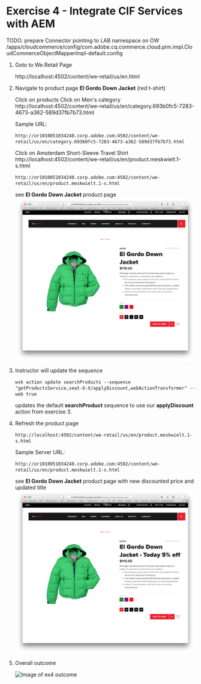 Exercise 4 - Integrate CIF Services with AEM
============================================

TODO: prepare Connector pointing to LAB namespace on OW
/apps/cloudcommerce/config/com.adobe.cq.commerce.cloud.pim.impl.CloudCommerceObjectMapperImpl-default.config

1. Goto to We.Retail Page

    http://localhost:4502/content/we-retail/us/en.html 


2. Navigate to product page **El Gordo Down Jacket** (red t-shirt)

    Click on products
    Click on Men's category
    http://localhost:4502/content/we-retail/us/en/category.693b0fc5-7283-4673-a362-589d37fb7b73.html 

    Sample URL:
    ```
    http://or1010051034240.corp.adobe.com:4502/content/we-retail/us/en/category.693b0fc5-7283-4673-a362-589d37fb7b73.html
    ```

    Click on Amsterdam Short-Sleeve Travel Shirt
    http://localhost:4502/content/we-retail/us/en/product.meskwielt.1-s.html
    
    ```
    http://or1010051034240.corp.adobe.com:4502/content/we-retail/us/en/product.meskwielt.1-s.html
    ```

    see **El Gordo Down Jacket** product page
    ![Orginal Product](ElGordoJacker-original.png)

4. Instructor will update the sequence

    ```
    wsk action update searchProducts --sequence "getProductsService,seat-X-X/applyDiscount,webActionTransformer" --web true
    ```
    
    updates the default **searchProduct** sequence to use our **applyDiscount** action from exercise 3.

5. Refresh the product page
    
    ```
    http://localhost:4502/content/we-retail/us/en/product.meskwielt.1-s.html
    ```

    Sample Server URL:
    ```
    http://or1010051034240.corp.adobe.com:4502/content/we-retail/us/en/product.meskwielt.1-s.html
    ```
    
    see **El Gordo Down Jacket** product page with new discounted price and updated title
    ![Orginal Product](ElGordoJacker-discount.png) 

6. Overall outcome

    ![Image of ex4 outcome](https://github.com/Adobe-Marketing-Cloud/adobe-cif-extension-sample/blob/master/Resources/ex4.png)  
